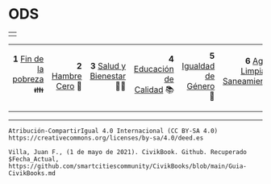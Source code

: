 # ODS



||
| ----- |
||

| | | | | | | | | | | | | | | | | |
|------------: | ------------: |------------: |------------: | ------------: |------------: |------------: | ------------: |------------: |------------: | ------------: |------------: |------------: | ------------: |------------: |------------: | ------------: |
|**1**   [Fin de la pobreza](ODS/1.md) 👪|**2**   [Hambre Cero](ODS/2.md) 🍲|**3**   [Salud y Bienestar](ODS/3.md) 🧑‍⚕️|**4**   [Educación de  Calidad](ODS/4.md) 📚|**5**   [Igualdad de Género](ODS/5.md) 👥|**6**   [Agua Limpia y Saneamiento](ODS/6.md) 💧|**7**   [Energía Asequible y No Contaminante](ODS/7.md) 🔆|**8**   [Trabajo Decente y Crecimiento Económico](ODS/8.md) :chart_with_upwards_trend:|**9**   [Industria, Innovación e Infraestructura](ODS/9.md) :gear:|**10**   [Reducción de las Desigualdades](ODS/10.md) :left_right_arrow:|**11**   [Ciudades y Comunidades Sostenibles](ODS/11.md) :cityscape:|**12**   [Producción y Consumo Responsables](ODS/12.md) :infinity:|**13**   [Acción por el Clima](ODS/13.md) :earth_americas:|**14**   [Vida Submarina](ODS/14.md) :fish:|**15**   [Vida de Ecosistemas Terrestres](ODS/15.md) :deciduous_tree:|**16**   [Paz, Justicia e Instituciones Solidas](ODS/16.md) :dove:|**17**   [Alianzas para lograr los Objetivos](ODS/17.md) ⚛️|
| | | | | | | | | | | | | | | | | |


---------
```Atribución-CompartirIgual 4.0 Internacional (CC BY-SA 4.0) https://creativecommons.org/licenses/by-sa/4.0/deed.es```

`Villa, Juan F., (1 de mayo de 2021). CivikBook. Github. Recuperado $Fecha_Actual, https://github.com/smartcitiescommunity/CivikBooks/blob/main/Guia-CivikBooks.md`

